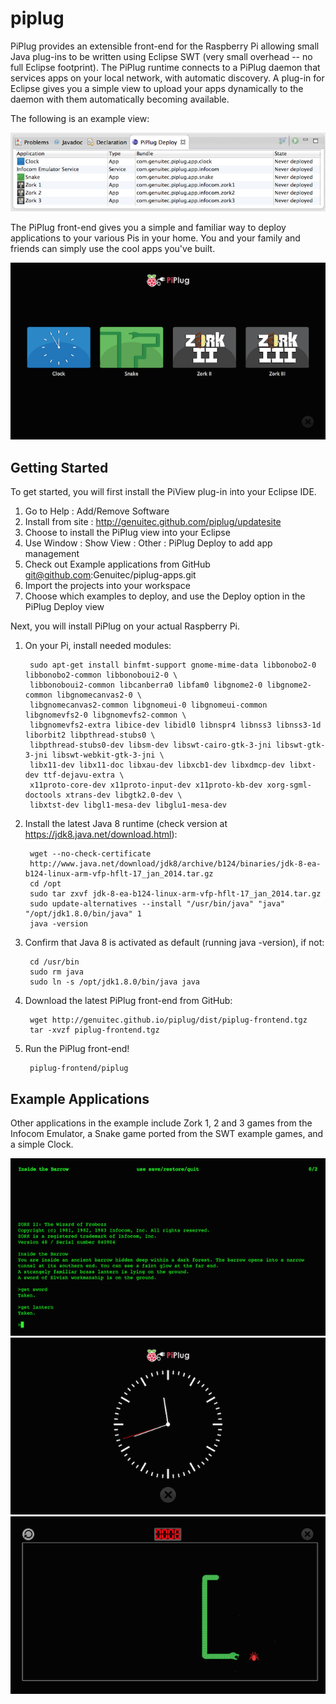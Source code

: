 piplug
======

PiPlug provides an extensible front-end for the Raspberry Pi allowing small Java plug-ins to be written using Eclipse SWT (very small overhead -- no full Eclipse footprint).  The PiPlug runtime connects to a PiPlug daemon that services apps on your local network, with automatic discovery.  A plug-in for Eclipse gives you a simple view to upload your apps dynamically to the daemon with them automatically becoming available.

The following is an example view:

![ScreenShot](docs/images/piplug-view.png?raw=true)

The PiPlug front-end gives you a simple and familiar way to deploy applications to your various Pis in your home. You and your family and friends can simply use the cool apps you've built.

![ScreenShot](docs/images/piplug-apphome.png?raw=true)

Getting Started
---------------

To get started, you will first install the PiView plug-in into your Eclipse IDE.

1. Go to Help : Add/Remove Software 
2. Install from site : http://genuitec.github.com/piplug/updatesite
3. Choose to install the PiPlug view into your Eclipse
4. Use Window : Show View : Other : PiPlug Deploy to add app management
5. Check out Example applications from GitHub git@github.com:Genuitec/piplug-apps.git
6. Import the projects into your workspace
7. Choose which examples to deploy, and use the Deploy option in the PiPlug Deploy view

Next, you will install PiPlug on your actual Raspberry Pi.

1. On your Pi, install needed modules:

        sudo apt-get install binfmt-support gnome-mime-data libbonobo2-0 libbonobo2-common libbonoboui2-0 \
        libbonoboui2-common libcanberra0 libfam0 libgnome2-0 libgnome2-common libgnomecanvas2-0 \
        libgnomecanvas2-common libgnomeui-0 libgnomeui-common libgnomevfs2-0 libgnomevfs2-common \
        libgnomevfs2-extra libice-dev libidl0 libnspr4 libnss3 libnss3-1d liborbit2 libpthread-stubs0 \
        libpthread-stubs0-dev libsm-dev libswt-cairo-gtk-3-jni libswt-gtk-3-jni libswt-webkit-gtk-3-jni \
        libx11-dev libx11-doc libxau-dev libxcb1-dev libxdmcp-dev libxt-dev ttf-dejavu-extra \
        x11proto-core-dev x11proto-input-dev x11proto-kb-dev xorg-sgml-doctools xtrans-dev libgtk2.0-dev \
        libxtst-dev libgl1-mesa-dev libglu1-mesa-dev

2. Install the latest Java 8 runtime (check version at https://jdk8.java.net/download.html):

        wget --no-check-certificate
        http://www.java.net/download/jdk8/archive/b124/binaries/jdk-8-ea-b124-linux-arm-vfp-hflt-17_jan_2014.tar.gz
        cd /opt
        sudo tar zxvf jdk-8-ea-b124-linux-arm-vfp-hflt-17_jan_2014.tar.gz
        sudo update-alternatives --install "/usr/bin/java" "java" "/opt/jdk1.8.0/bin/java" 1
        java -version
        
3. Confirm that Java 8 is activated as default (running java -version), if not:

        cd /usr/bin
        sudo rm java
        sudo ln -s /opt/jdk1.8.0/bin/java java
        
4. Download the latest PiPlug front-end from GitHub:

        wget http://genuitec.github.io/piplug/dist/piplug-frontend.tgz
        tar -xvzf piplug-frontend.tgz
        
5. Run the PiPlug front-end!

        piplug-frontend/piplug

Example Applications
--------------------

Other applications in the example include Zork 1, 2 and 3 games from the Infocom Emulator, a Snake game ported from the SWT example games, and a simple Clock.

![ScreenShot](docs/images/piplug-zork2.png?raw=true)
![ScreenShot](docs/images/piplug-clock.png?raw=true)
![ScreenShot](docs/images/piplug-snake.png?raw=true)
